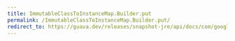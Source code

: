 ```yaml
---
title: ImmutableClassToInstanceMap.Builder.put
permalink: /ImmutableClassToInstanceMap.Builder.put/
redirect_to: https://guava.dev/releases/snapshot-jre/api/docs/com/google/common/collect/ImmutableClassToInstanceMap.Builder.html#put-java.lang.Class-T-
---
```

